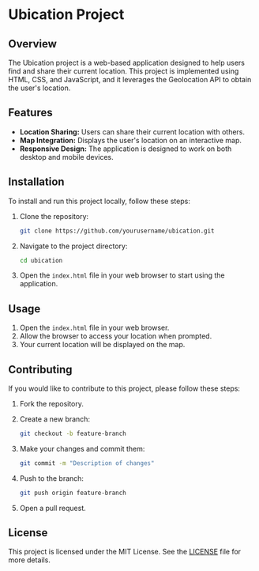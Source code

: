 # Ubication Project

## Overview

The Ubication project is a web-based application designed to help users find and share their current location. This project is implemented using HTML, CSS, and JavaScript, and it leverages the Geolocation API to obtain the user's location.

## Features

- **Location Sharing:** Users can share their current location with others.
- **Map Integration:** Displays the user's location on an interactive map.
- **Responsive Design:** The application is designed to work on both desktop and mobile devices.

## Installation

To install and run this project locally, follow these steps:

1. Clone the repository:

    ```sh
    git clone https://github.com/yourusername/ubication.git
    ```

2. Navigate to the project directory:

    ```sh
    cd ubication
    ```

3. Open the `index.html` file in your web browser to start using the application.

## Usage

1. Open the `index.html` file in your web browser.
2. Allow the browser to access your location when prompted.
3. Your current location will be displayed on the map.

## Contributing

If you would like to contribute to this project, please follow these steps:

1. Fork the repository.
2. Create a new branch:

    ```sh
    git checkout -b feature-branch
    ```

3. Make your changes and commit them:

    ```sh
    git commit -m "Description of changes"
    ```

4. Push to the branch:

    ```sh
    git push origin feature-branch
    ```

5. Open a pull request.

## License

This project is licensed under the MIT License. See the [LICENSE](LICENSE) file for more details.
